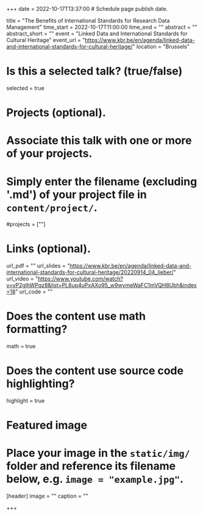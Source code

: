 +++
date = 2022-10-17T13:37:00  # Schedule page publish date.

title = "The Benefits of International Standards for Research Data Management"
time_start = 2022-10-17T11:00:00
time_end = ""
abstract = ""
abstract_short = ""
event = "Linked Data and International Standards for Cultural Heritage"
event_url = "https://www.kbr.be/en/agenda/linked-data-and-international-standards-for-cultural-heritage/"
location = "Brussels"

# Is this a selected talk? (true/false)
selected = true

# Projects (optional).
#   Associate this talk with one or more of your projects.
#   Simply enter the filename (excluding '.md') of your project file in `content/project/`.
#projects = [""]

# Links (optional).
url_pdf = ""
url_slides = "https://www.kbr.be/en/agenda/linked-data-and-international-standards-for-cultural-heritage/20220914_04_lieber/"
url_video = "https://www.youtube.com/watch?v=vP2glhWPqz8&list=PL8up4uPxAXo95_w9wymeWaFC1mVQH8Ubh&index=18"
url_code = ""

# Does the content use math formatting?
math = true

# Does the content use source code highlighting?
highlight = true

# Featured image
# Place your image in the `static/img/` folder and reference its filename below, e.g. `image = "example.jpg"`.
[header]
image = ""
caption = ""

+++


